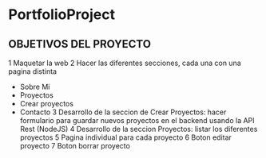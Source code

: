 # PortfolioProject

## OBJETIVOS DEL PROYECTO

1 Maquetar la web
2 Hacer las diferentes secciones, cada una con una pagina distinta
  - Sobre Mi
  - Proyectos
  - Crear proyectos
  - Contacto
3 Desarrollo de la seccion de Crear Proyectos: hacer formulario para guardar nuevos proyectos en el backend usando la API Rest (NodeJS)
4 Desarrollo de la seccion Proyectos: listar los diferentes proyectos
5 Pagina individual para cada proyecto
6 Boton editar proyecto
7 Boton borrar proyecto
